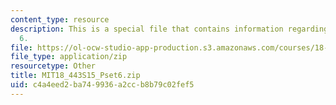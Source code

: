 ```yaml
---
content_type: resource
description: This is a special file that contains information regarding problem set
  6.
file: https://ol-ocw-studio-app-production.s3.amazonaws.com/courses/18-443-statistics-for-applications-spring-2015/c4a4eed2ba749936a2ccb8b79c02fef5_MIT18_443S15_Pset6.zip
file_type: application/zip
resourcetype: Other
title: MIT18_443S15_Pset6.zip
uid: c4a4eed2-ba74-9936-a2cc-b8b79c02fef5
---
```

